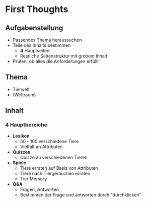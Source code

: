 # First Thoughts

## Aufgabenstellung
- Passendes [Thema](#thema) heraussuchen
- Teile des Inhalts bestimmen
    - **4** Hauptseiten
    - Restliche Seitenstruktur mit grobem Inhalt
- Prüfen, ob alles die Anforderungen erfüllt

## Thema
- Tierwelt
- (Weltraum)

## Inhalt
### 4 Hauptbereiche
- **Lexikon**
    - 50 - 100 verschiedene Tiere
    - Vielfalt an Attributen
- **Quizzes**
    - Quizze zu verschiedenen Tieren
- **Spiele**
    - Tiere erraten auf Basis von Attributen
    - Tiere nach Tiergeräuchen erraten
    - Tier Memory
- **Q&A**
    - Fragen, Antworten
    - Bestimmen der Frage und antworten durch "durchklicken"